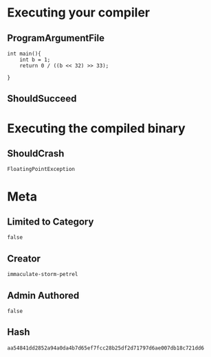 # Executing your compiler

## ProgramArgumentFile

```
int main(){
    int b = 1;
    return 0 / ((b << 32) >> 33);

}
```

## ShouldSucceed

# Executing the compiled binary

## ShouldCrash

```
FloatingPointException
```

# Meta

## Limited to Category

```
false
```

## Creator

```
immaculate-storm-petrel
```

## Admin Authored

```
false
```

## Hash

```
aa54841dd2852a94a0da4b7d65ef7fcc28b25df2d71797d6ae007db18c721dd6
```
